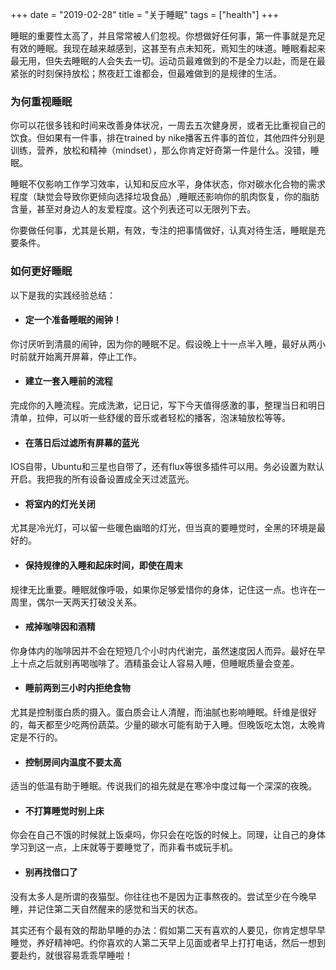 +++ 
date = "2019-02-28"
title = "关于睡眠"
tags = ["health"]
+++

睡眠的重要性太高了，并且常常被人们忽视。你想做好任何事，第一件事就是充足有效的睡眠。我现在越来越感到，这甚至有点未知死，焉知生的味道。睡眠看起来最无用，但失去睡眠的人会失去一切。运动员最难做到的不是全力以赴，而是在最紧张的时刻保持放松；熬夜赶工谁都会，但最难做到的是规律的生活。

### 为何重视睡眠
你可以花很多钱和时间来改善身体状况，一周去五次健身房，或者无比重视自己的饮食。但如果有一件事，排在trained by nike播客五件事的首位，其他四件分别是训练，营养，放松和精神（mindset），那么你肯定好奇第一件是什么。没错，睡眠。

睡眠不仅影响工作学习效率，认知和反应水平，身体状态，你对碳水化合物的需求程度（缺觉会导致你更倾向选择垃圾食品）,睡眠还影响你的肌肉恢复，你的脂肪含量，甚至对身边人的友爱程度。这个列表还可以无限列下去。

你要做任何事，尤其是长期，有效，专注的把事情做好，认真对待生活，睡眠是充要条件。

### 如何更好睡眠
以下是我的实践经验总结：
 - #### 定一个准备睡眠的闹钟！
你讨厌听到清晨的闹钟，因为你的睡眠不足。假设晚上十一点半入睡，最好从两小时前就开始离开屏幕，停止工作。
 - #### 建立一套入睡前的流程
完成你的入睡流程。完成洗漱，记日记，写下今天值得感激的事，整理当日和明日清单，拉伸，可以听一些舒缓的音乐或者轻松的播客，泡沫轴放松等等。
- #### 在落日后过滤所有屏幕的蓝光
IOS自带，Ubuntu和三星也自带了，还有flux等很多插件可以用。务必设置为默认开启。我把我的所有设备设置成全天过滤蓝光。
- #### 将室内的灯光关闭
尤其是冷光灯，可以留一些暖色幽暗的灯光，但当真的要睡觉时，全黑的环境是最好的。
- #### 保持规律的入睡和起床时间，即使在周末
规律无比重要。睡眠就像呼吸，如果你足够爱惜你的身体，记住这一点。也许在一周里，偶尔一天两天打破没关系。
- #### 戒掉咖啡因和酒精
你身体内的咖啡因并不会在短短几个小时内代谢完，虽然速度因人而异。最好在早上十点之后就别再喝咖啡了。酒精虽会让人容易入睡，但睡眠质量会变差。
- #### 睡前两到三小时内拒绝食物
尤其是控制蛋白质的摄入。蛋白质会让人清醒，而油腻也影响睡眠。纤维是很好的，每天都至少吃两份蔬菜。少量的碳水可能有助于入睡。但晚饭吃太饱，太晚肯定是不行的。
- #### 控制房间内温度不要太高
适当的低温有助于睡眠。传说我们的祖先就是在寒冷中度过每一个深深的夜晚。
- #### 不打算睡觉时别上床
你会在自己不饿的时候就上饭桌吗，你只会在吃饭的时候上。同理，让自己的身体学习到这一点，上床就等于要睡觉了，而非看书或玩手机。
- #### 别再找借口了
没有太多人是所谓的夜猫型。你往往也不是因为正事熬夜的。尝试至少在今晚早睡，并记住第二天自然醒来的感觉和当天的状态。

其实还有个最有效的帮助早睡的办法：假如第二天有喜欢的人要见，你肯定想早早睡觉，养好精神吧。约你喜欢的人第二天早上见面或者早上打打电话，然后一想到要赴约，就很容易乖乖早睡啦！
